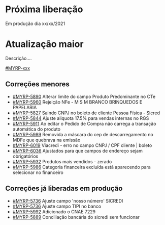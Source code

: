 # Próxima liberação
Em produção dia xx/xx/2021

# Atualização maior
Descrição....

[#MYRP-xxx](https://devmyrp.atlassian.net/browse/MYRP-xxxx)

## Correções menores
* [#MYRP-5890](https://devmyrp.atlassian.net/browse/MYRP-5890) Alterar limite do campo Produto Predominante no CTe
* [#MYRP-5960](https://devmyrp.atlassian.net/browse/MYRP-5960) Rejeição NFe - M S M BRANCO BRINQUEDOS E PAPELARIA
* [#MYRP-5827](https://devmyrp.atlassian.net/browse/MYRP-5827) Saindo CNPJ no boleto de cliente Pessoa Física - Sicred
* [#MYRP-5844](https://devmyrp.atlassian.net/browse/MYRP-5844) Ajuste aliquota 17.5% para vendas internas no RGS
* [#MYRP-5911](https://devmyrp.atlassian.net/browse/MYRP-5911) Ao editar o Pedido de Compra não carrega a transação automática do produto
* [#MYRP-5989](https://devmyrp.atlassian.net/browse/MYRP-5989) Removida a máscara do cep de descarregamento no MDFe que quebrava na emissão
* [#MYRP-6019](https://devmyrp.atlassian.net/browse/MYRP-6019) Viacredi - erro no campo CNPJ / CPF cliente | boleto
* [#MYRP-6036](https://devmyrp.atlassian.net/browse/MYRP-6036) Ajustados para que campos de endereço sejam obrigatórios
* [#MYRP-5932](https://devmyrp.atlassian.net/browse/MYRP-5932) Produtos mais vendidos - zerado
* [#MYRP-5986](https://devmyrp.atlassian.net/browse/MYRP-5986) Categoria financeira excluída está aparecendo para selecionar no financeiro

## Correções já liberadas em produção
* [#MYRP-5736](https://devmyrp.atlassian.net/browse/MYRP-5736) Ajuste campo 'nosso número' SICREDI
* [#MYRP-5736](https://devmyrp.atlassian.net/browse/MYRP-5982) Ajuste campo TIPI no banco
* [#MYRP-5992](https://devmyrp.atlassian.net/browse/MYRP-5992) Adicionado o CNAE 7229
* [#MYRP-5889](https://devmyrp.atlassian.net/browse/MYRP-5889) Conciliação bancária do sicredi sem funcionar
